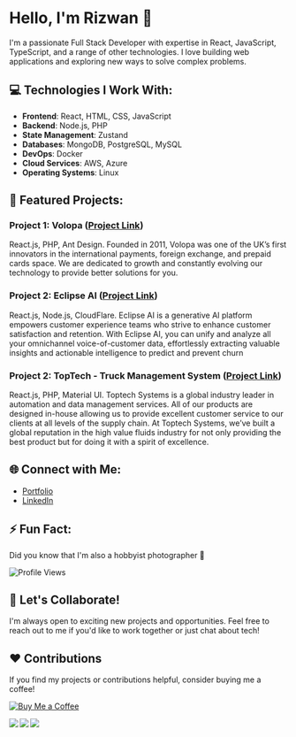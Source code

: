 <!-- Introduction -->
# Hello, I'm Rizwan 👋

I'm a passionate Full Stack Developer with expertise in React, JavaScript, TypeScript, and a range of other technologies. I love building web applications and exploring new ways to solve complex problems.

<!-- Technologies -->
## 💻 Technologies I Work With:

- **Frontend**: React, HTML, CSS, JavaScript
- **Backend**: Node.js, PHP
- **State Management**: Zustand
- **Databases**: MongoDB, PostgreSQL, MySQL
- **DevOps**: Docker
- **Cloud Services**: AWS, Azure
- **Operating Systems**: Linux

<!-- Projects -->
## 🚀 Featured Projects:

### Project 1: Volopa ([Project Link](https://business.volopa.com/user/login.html))
   React.js, PHP, Ant Design.
   Founded in 2011, Volopa was one of the UK’s first innovators in the international payments,
   foreign exchange, and prepaid cards space. We are dedicated to growth and constantly
   evolving our technology to provide better solutions for you.


### Project 2: Eclipse AI ([Project Link](https://eclipse-ai.com/))
   React.js, Node.js, CloudFlare.
   Eclipse AI is a generative AI platform empowers customer experience teams who strive to
   enhance customer satisfaction and retention. With Eclipse AI, you can unify and analyze
   all your omnichannel voice-of-customer data, effortlessly extracting valuable insights and
   actionable intelligence to predict and prevent churn

### Project 2: TopTech - Truck Management System ([Project Link](https://toptech.com/))
   React.js, PHP, Material UI.
   Toptech Systems is a global industry leader in automation and data management services.
   All of our products are designed in-house allowing us to provide excellent customer service
   to our clients at all levels of the supply chain. At Toptech Systems, we’ve built a global
   reputation in the high value fluids industry for not only providing the best product but for
   doing it with a spirit of excellence.

<!-- Connect with Me -->
## 🌐 Connect with Me:

- [Portfolio](https://therizwan.vercel.app)
- [LinkedIn](https://linkedin.com/in/therizwansaleem)

<!-- Fun Section (Optional) -->
## ⚡ Fun Fact:

Did you know that I'm also a hobbyist photographer 📸

<!-- Visitors Counter (Optional) -->
![Profile Views](https://komarev.com/ghpvc/?username=therizwan)

<!-- Footer -->
## 📝 Let's Collaborate!

I'm always open to exciting new projects and opportunities. Feel free to reach out to me if you'd like to work together or just chat about tech!

<!-- Contributions (Optional) -->
## ❤️ Contributions

If you find my projects or contributions helpful, consider buying me a coffee!

[![Buy Me a Coffee](https://img.shields.io/badge/Buy%20Me%20a%20Coffee-Donate-%23FFDD00)](Your-Buy-Me-a-Coffee-Link)


<img align="left" src="https://img.shields.io/badge/node.js-6DA55F?style=for-the-badge&logo=node.js&logoColor=white" />
<img align="left" src="https://img.shields.io/badge/javascript-%23323330.svg?style=for-the-badge&logo=javascript&logoColor=%23F7DF1E" />
<img align="left" src="https://img.shields.io/badge/typescript-%23007ACC.svg?style=for-the-badge&logo=typescript&logoColor=white" />
